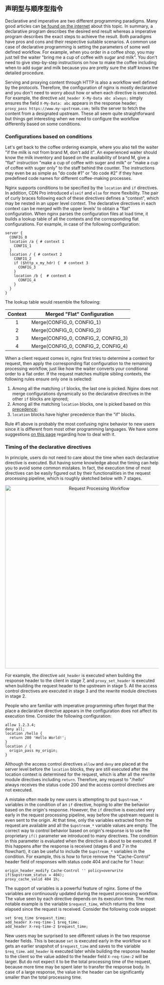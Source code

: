 ## 声明型与顺序型指令

Declarative and imperative are two different programming paradigms. Many good articles can [be found on the internet](https://www.google.com/search?q=imperative+declarative) about this topic. In summary, a declarative program describes the desired end result whereas a imperative program describes the exact steps to achieve the result. Both paradigms have pros and cons and their respective suitable scenarios. A common use case of declarative programming is setting the parameters of some well defined workflow. For example, when you order in a coffee shop, you may just tell the waiter "bring me a cup of coffee with sugar and milk". You don't need to give step-by-step instructions on how to make the coffee including when to add sugar and milk because you are pretty sure the staff knows the detailed procedure.

Serving and proxying content through HTTP is also a workflow well defined by the protocols. Therefore, the configuration of nginx is mostly declarative and you don't need to worry about how or when each directive is executed. For example, the directive `add_header X-My-Data abc always;` simply ensures the field `X-My-Data: abc` appears in the response header; `proxy_pass https://www.my-upstream.com;` tells the server to fetch the content from a designated upstream. These all seem quite straightforward but things get interesting when we need to configure the workflow differently based on some conditions.

### Configurations based on conditions

Let's get back to the coffee ordering example, where you also tell the waiter "if the milk is not from brand M, don't add it". An experienced waiter should know the milk inventory and based on the availability of brand M, give a "flat" instruction "make a cup of coffee with suger and milk" or "make a cup of coffee with suger only" to the staff behind the counter. The instructions may even be as simple as "do code #1" or "do code #2" if they have predefined code names for different coffee-making processes.

Nginx supports conditions to be specified by the `location` and `if` directives. In addition, CDN Pro introduced `elseif` and `else` for more flexibility. The pair of curly braces following each of these directives defines a "context", which may be nested in an upper level context. The declarative directives in each context can be merged with the upper levels' to obtain a "flat" configuration. When nginx parses the configuration files at load time, it builds a lookup table of all the contexts and the corresponding flat configurations. For example, in case of the following configuration:
```nginx
server {
  CONFIG_0
  location /a { # context 1
    CONFIG_1
  }
  location / { # context 2
    CONFIG_2
    if ($http_x_my_hdr) {  # context 3
      CONFIG_3
    }
    location /b {  # context 4
      CONFIG_4
    }
  }
}
```
The lookup table would resemble the following:

| **Context** | **Merged "Flat" Configuration** |
| :----: | ---- |
| 1 | Merge(CONFIG_0, CONFIG_1) |
| 2 | Merge(CONFIG_0, CONFIG_2) |
| 3 | Merge(CONFIG_0, CONFIG_2, CONFIG_3) |
| 4 | Merge(CONFIG_0, CONFIG_2, CONFIG_4) |

When a client request comes in, nginx first tries to determine a context for request, then apply the corresponding flat configuration to the remaining processing workflow, just like how the waiter converts your conditional order to a flat order. If the request matches multiple sibling contexts, the following rules ensure only one is selected:

1. Among all the matching `if` blocks, the last one is picked. Nginx does not merge configurations dynamically so the declarative directives in the other `if` blocks are ignored;
2. Among all the matching `location` blocks, one is picked based on this [precedence](http://nginx.org/en/docs/http/ngx_http_core_module.html#location);
3. `location` blocks have higher precedence than the "if" blocks.

Rule #1 above is probably the most confusing nginx behavior to new users since it is different from most other programming languages. We have some suggestions [on this page](multiple-origins) regarding how to deal with it. 


### Timing of the declarative directives

In principle, users do not need to care about the time when each declarative directive is executed. But having some knowledge about the timing can help you to avoid some common mistakes. In fact, the execution time of most directives can be easily figured out by their functionalities in the request processing pipeline, which is roughly sketched below with 7 stages.
<p align=center src=“https://docs.google.com/drawings/d/1XC9P8Y4bd_M876iiAUUYkijocV_y21S8YT3rg3ACh2E/edit”><img src="/docs/edge-logic/request-workflow.png" alt="Request Processing Workflow" width="600"></p>

For example, the directive `add_header` is executed when building the response header to the client in stage 7, and `proxy_set_header` is executed when building the request header to the upstream in stage 5. All the access control directives are executed in stage 3 and the rewrite module directives in stage 2.

People who are familiar with imperative programming often forget that the place a declarative directive appears in the configuration does not affect its execution time. Consider the following configuration:
```nginx
allow 1.2.3.4;
deny all;
location /hello {
  return 200 'Hello World!';
}
location / {
  origin_pass my_origin;
}
```
Although the access control directives `allow` and `deny` are placed at the server level before the `location` blocks, they are still executed after the location context is determined for the request, which is after all the rewrite module directives including `return`. Therefore, any request to "/hello" always receives the status code 200 and the access control directives are not executed.

A mistake often made by new users is attempting to put `$upstream_*` variables in the condition of an `if` directive, hoping to alter the behavior based on the origin's response. However, the `if` directive is executed very early in the request processing pipeline, way before the upstream request is even sent to the origin. At that time, only the variables extracted from the request are available and all the `$upstream_*` variable values are empty. The correct way to control behavior based on origin's response is to use the proprietary `if()` parameter we introduced to many directives. The condition in this parameter is evaluated when the directive is about to be executed. If this happens after the response is received (stages 6 and 7 in the flowchart), it can be useful to include the `$upstream_*` variables in the condition. For example, this is how to force remove the "Cache-Control" header field of responses with status code 404 and cache for 1 hour:
```nginx
origin_header_modify Cache-Control '' policy=overwrite if($upstream_status = 404);
proxy_cache_valid 404 1h;
```

The support of variables is a powerful feature of nginx. Some of the variables are continuously updated during the request processing workflow. The value seen by each directive depends on its execution time. The most notable example is the variable `$request_time`, which returns the time elapsed since the request is received. Consider the following code snippet:
```nginx
set $req_time $request_time;
add_header X-req-time-1 $req_time;
add_header X-req-time-2 $request_time;
```
New users may be surprised to see different values in the two response header fields. This is because `set` is executed early in the workflow so it gets an earlier snapshot of `$request_time` and saves to the variable `$req_time`. `add_header` is executed later while building the response header to the client so the value added to the header field `X-req-time-2` will be larger. But do not expect it to be the total processing time of the request, because more time may be spent later to transfer the response body. In case of a large response, the value in the header can be significantly smaller than the total processing time.
